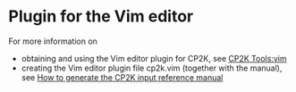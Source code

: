# Plugin for the Vim editor

For more information on

* obtaining and using the Vim editor plugin for CP2K, see [CP2K Tools:vim](https://www.cp2k.org/tools:vim)
* creating the Vim editor plugin file cp2k.vim (together with the manual), see [How to generate the CP2K input reference manual](https://manual.cp2k.org/trunk/generate_manual_howto.html)
